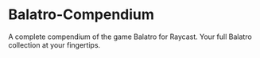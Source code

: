# Balatro-Compendium
A complete compendium of the game Balatro for Raycast. Your full Balatro collection at your fingertips. 
